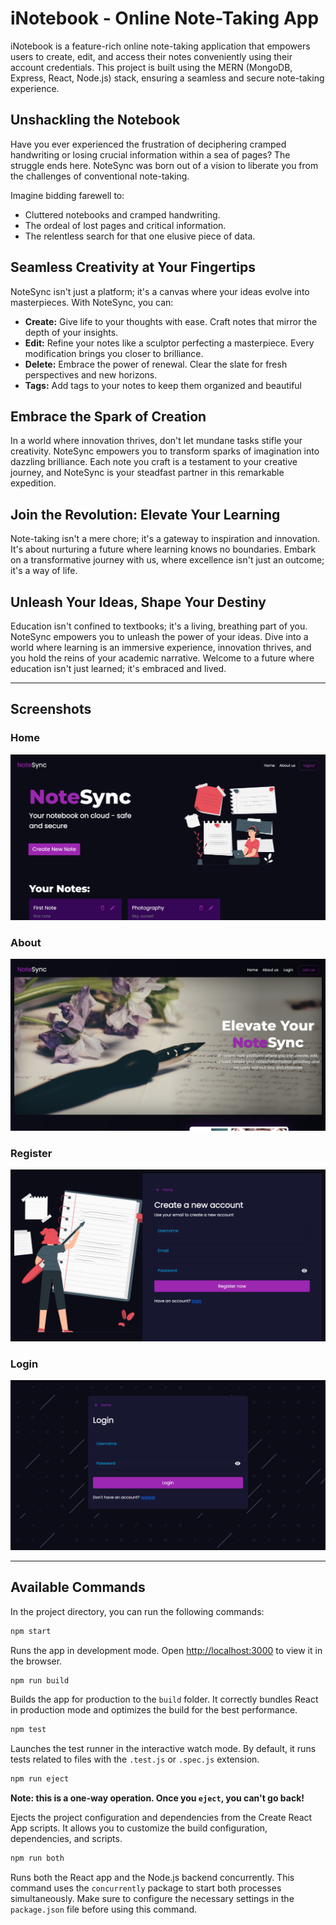 # iNotebook - Online Note-Taking App

iNotebook is a feature-rich online note-taking application that empowers users to create, edit, and access their notes conveniently using their account credentials. This project is built using the MERN (MongoDB, Express, React, Node.js) stack, ensuring a seamless and secure note-taking experience.


## Unshackling the Notebook

Have you ever experienced the frustration of deciphering cramped handwriting or losing crucial information within a sea of pages? The struggle ends here. NoteSync was born out of a vision to liberate you from the challenges of conventional note-taking. 

Imagine bidding farewell to:

- Cluttered notebooks and cramped handwriting.
- The ordeal of lost pages and critical information.
- The relentless search for that one elusive piece of data.

## Seamless Creativity at Your Fingertips

NoteSync isn't just a platform; it's a canvas where your ideas evolve into masterpieces. With NoteSync, you can:

- **Create:** Give life to your thoughts with ease. Craft notes that mirror the depth of your insights.
- **Edit:** Refine your notes like a sculptor perfecting a masterpiece. Every modification brings you closer to brilliance.
- **Delete:** Embrace the power of renewal. Clear the slate for fresh perspectives and new horizons.
- **Tags:** Add tags to your notes to keep them organized and beautiful

## Embrace the Spark of Creation

In a world where innovation thrives, don't let mundane tasks stifle your creativity. NoteSync empowers you to transform sparks of imagination into dazzling brilliance. Each note you craft is a testament to your creative journey, and NoteSync is your steadfast partner in this remarkable expedition.

## Join the Revolution: Elevate Your Learning

Note-taking isn't a mere chore; it's a gateway to inspiration and innovation. It's about nurturing a future where learning knows no boundaries. Embark on a transformative journey with us, where excellence isn't just an outcome; it's a way of life.

## Unleash Your Ideas, Shape Your Destiny

Education isn't confined to textbooks; it's a living, breathing part of you. NoteSync empowers you to unleash the power of your ideas. Dive into a world where learning is an immersive experience, innovation thrives, and you hold the reins of your academic narrative. Welcome to a future where education isn't just learned; it's embraced and lived.

---

## Screenshots

### Home
![Home](https://github.com/Rahul-Sahani04/NoteSync/blob/main/project%20images/NoteSync-Home.png?raw=true)

### About
![About](https://github.com/Rahul-Sahani04/NoteSync/blob/main/project%20images/NoteSync-About.png?raw=true)

### Register
![Register](https://github.com/Rahul-Sahani04/NoteSync/blob/main/project%20images/NoteSync-Register.png?raw=true)

### Login
![Login](https://github.com/Rahul-Sahani04/NoteSync/blob/main/project%20images/NoteSync-Login.png?raw=true)

---

## Available Commands

In the project directory, you can run the following commands:

```bash
npm start
```

Runs the app in development mode.
Open [http://localhost:3000](http://localhost:3000) to view it in the browser.

```bash 
npm run build
```

Builds the app for production to the `build` folder.
It correctly bundles React in production mode and optimizes the build for the best performance.

```bash 
npm test
```

Launches the test runner in the interactive watch mode.
By default, it runs tests related to files with the `.test.js` or `.spec.js` extension.

```bash 
npm run eject
```

**Note: this is a one-way operation. Once you `eject`, you can't go back!**

Ejects the project configuration and dependencies from the Create React App scripts.
It allows you to customize the build configuration, dependencies, and scripts.

```bash 
npm run both
```

Runs both the React app and the Node.js backend concurrently.
This command uses the `concurrently` package to start both processes simultaneously.
Make sure to configure the necessary settings in the `package.json` file before using this command.

